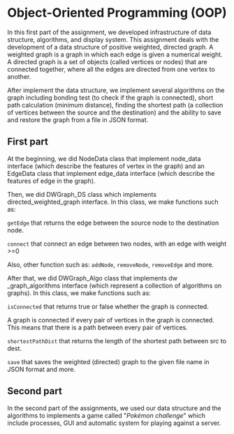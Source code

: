 # **Object-Oriented Programming (OOP)**

In this first part of the assignment, we developed infrastructure of data structure, algorithms, and display system.
This assignment deals with the development of a data structure of positive weighted, directed graph.
A weighted graph is a graph in which each edge is given a numerical weight.
A directed graph is a set of objects (called vertices or nodes) that are connected together, where all the edges are directed from one vertex to another.

After implement the data structure, we implement several algorithms on the graph including bonding test (to check if the graph is connected), short path calculation (minimum distance), finding the shortest path (a collection of vertices between the source and the destination) and the ability to save and restore the graph from a file in JSON format.

## First part

At the beginning, we did NodeData class that implement node_data interface (which describe the features of vertex in the graph) and an EdgeData class that implement edge_data interface (which describe the features of edge in the graph).

Then, we did DWGraph_DS class which implements directed_weighted_graph interface. 
In this class, we make functions such as:

`getEdge` that returns the edge between the source node to the destination node.

`connect` that connect an edge between two nodes, with an edge with weight >=0

Also, other function such as: `addNode`, `removeNode`, `removeEdge` and more.

After that, we did DWGraph_Algo class that implements dw _graph_algorithms interface (which represent a collection of algorithms on graphs).
In this class, we make functions such as:

`isConnected` that returns true or false whether the graph is connected. 

A graph is connected if every pair of vertices in the graph is connected. This means that there is a path between every pair of vertices.

`shortestPathDist` that returns the length of the shortest path between src to dest.

`save` that saves the weighted (directed) graph to the given file name in JSON format and more.

## Second part

In the second part of the assignments, we used our data structure and the algorithms to implements a game called "*Pokémon challenge*" which include processes, GUI and automatic system for playing against a server.
